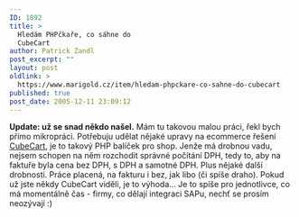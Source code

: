 ```yaml
---
ID: 1892
title: >
  Hledám PHPčkaře, co sáhne do
  CubeCart
author: Patrick Zandl
post_excerpt: ""
layout: post
oldlink: >
  https://www.marigold.cz/item/hledam-phpckare-co-sahne-do-cubecart
published: true
post_date: 2005-12-11 23:09:12
---
```

<p><strong>Update: už se snad někdo našel.</strong> Mám tu takovou malou práci, řekl bych přímo mikropráci. Potřebuju udělat nějaké upravy na ecommerce řešení <a href="http://www.cubecart.com">CubeCart</a>, je to takový PHP balíček pro shop. Jenže má drobnou vadu, nejsem schopen na něm rozchodit správné počítání DPH, tedy to, aby na faktuře byla cena bez DPH, s DPH a samotné DPH. Plus nějaké další drobnosti. Práce placená, na fakturu i bez, jak libo (či spíše draho). Pokud už jste někdy CubeCart viděli, je to výhoda... Je to spíše pro jednotlivce, co má momentálně čas - firmy, co dělají integraci SAPu, nechť se prosím neozývají :) 
</p>
